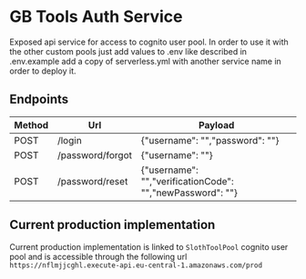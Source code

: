 # GB Tools Auth Service
Exposed api service for access to cognito user pool.
In order to use it with the other custom pools just add values to .env like described in .env.example add a copy of serverless.yml with another service name in order to deploy it.

## Endpoints
Method | Url | Payload
------ | --- | -------
POST | /login | {"username": "","password": ""}
POST | /password/forgot | {"username": ""}
POST | /password/reset | {"username": "","verificationCode": "","newPassword": ""}


## Current production implementation
Current production implementation is linked to `SlothToolPool` cognito user pool and
is accessible through the following url
`https://nflmjjcghl.execute-api.eu-central-1.amazonaws.com/prod`